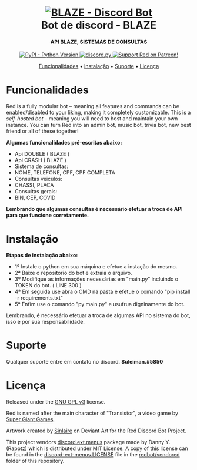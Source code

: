 <h1 align="center">
  <br>
  <a href="https://github.com/SuleimanDEV/BOT---Discord-BLAZE"><img src="https://imgur.com/xW5Ya5t.jpeg" alt="BLAZE - Discord Bot"></a>
  <br>
  Bot de discord - BLAZE
  <br>
</h1>

<h4 align="center">API BLAZE, SISTEMAS DE CONSULTAS</h4>

<p align="center">
  <a href="https://www.python.org/downloads/">
    <img alt="PyPI - Python Version" src="https://img.shields.io/pypi/pyversions/Red-Discordbot">
  </a>
  <a href="https://github.com/Rapptz/discord.py/">
     <img src="https://img.shields.io/badge/discord-py-blue.svg" alt="discord.py">
  </a>
  <a href="https://www.patreon.com/Red_Devs">
    <img src="https://img.shields.io/badge/Support-Red!-red.svg" alt="Support Red on Patreon!">
  </a>
</p>

<p align="center">
  <a href="#Funcionalidades">Funcionalidades</a>
  •
  <a href="#instalação">Instalação</a>
  •
  <a href="#suporte">Suporte</a>
  •
  <a href="#licença">Licença</a>
</p>

# Funcionalidades

Red is a fully modular bot – meaning all features and commands can be enabled/disabled to your
liking, making it completely customizable. This is a *self-hosted bot* – meaning you will need
to host and maintain your own instance. You can turn Red into an admin bot, music bot, trivia bot,
new best friend or all of these together!  

**Algumas funcionalidades pré-escritas abaixo:**

- Api DOUBLE ( BLAZE )
- Api CRASH ( BLAZE )
- Sistema de consultas:
- NOME, TELEFONE, CPF, CPF COMPLETA
- Consultas veiculos:
- CHASSI, PLACA
- Consultas gerais:
- BIN, CEP, COVID

**Lembrando que algumas consultas é necessário efetuar a troca de API para que funcione corretamente.**

# Instalação

**Etapas de instalação abaixo:** 

- 1º Instale o python em sua máquina e efetue a instação do mesmo.
- 2ª Baixe o repositorio do bot e extraia o arquivo.
- 3º Modifique as informações necessárias em "main.py" incluindo o TOKEN do bot. ( LINE 300 )
- 4ª Em seguida use abra o CMD na pasta e efetue o comando "pip install -r requirements.txt"
- 5ª Enfim use o comando "py main.py" e usufrua digninamente do bot.

Lembrando, é necessário efetuar a troca de algumas API no sistema do bot, isso é por sua responsabilidade.

# Suporte

Qualquer suporte entre em contato no discord. **Suleiman.#5850**

# Licença

Released under the [GNU GPL v3](https://www.gnu.org/licenses/gpl-3.0.en.html) license.

Red is named after the main character of "Transistor", a video game by
[Super Giant Games](https://www.supergiantgames.com/games/transistor/).

Artwork created by [Sinlaire](https://sinlaire.deviantart.com/) on Deviant Art for the Red Discord
Bot Project.

This project vendors [discord.ext.menus](https://github.com/Rapptz/discord-ext-menus) package made by Danny Y. (Rapptz) which is distributed under MIT License.
A copy of this license can be found in the [discord-ext-menus.LICENSE](redbot/vendored/discord-ext-menus.LICENSE) file in the [redbot/vendored](redbot/vendored) folder of this repository.
